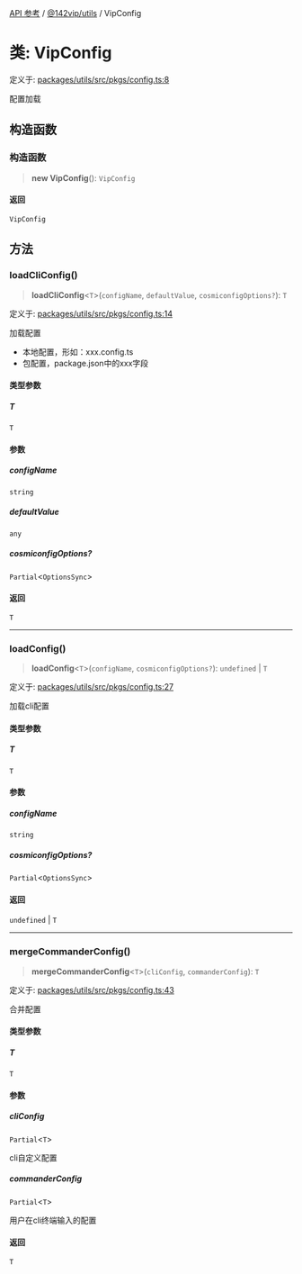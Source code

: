 [API 参考](../../../index.md) / [@142vip/utils](../index.md) / VipConfig

# 类: VipConfig

定义于: [packages/utils/src/pkgs/config.ts:8](https://github.com/142vip/core-x/blob/58a4aca72f73ebc92491a458c9b83754486dc296/packages/utils/src/pkgs/config.ts#L8)

配置加载

## 构造函数

### 构造函数

> **new VipConfig**(): `VipConfig`

#### 返回

`VipConfig`

## 方法

### loadCliConfig()

> **loadCliConfig**\<`T`\>(`configName`, `defaultValue`, `cosmiconfigOptions?`): `T`

定义于: [packages/utils/src/pkgs/config.ts:14](https://github.com/142vip/core-x/blob/58a4aca72f73ebc92491a458c9b83754486dc296/packages/utils/src/pkgs/config.ts#L14)

加载配置
- 本地配置，形如：xxx.config.ts
- 包配置，package.json中的xxx字段

#### 类型参数

##### T

`T`

#### 参数

##### configName

`string`

##### defaultValue

`any`

##### cosmiconfigOptions?

`Partial`\<`OptionsSync`\>

#### 返回

`T`

***

### loadConfig()

> **loadConfig**\<`T`\>(`configName`, `cosmiconfigOptions?`): `undefined` \| `T`

定义于: [packages/utils/src/pkgs/config.ts:27](https://github.com/142vip/core-x/blob/58a4aca72f73ebc92491a458c9b83754486dc296/packages/utils/src/pkgs/config.ts#L27)

加载cli配置

#### 类型参数

##### T

`T`

#### 参数

##### configName

`string`

##### cosmiconfigOptions?

`Partial`\<`OptionsSync`\>

#### 返回

`undefined` \| `T`

***

### mergeCommanderConfig()

> **mergeCommanderConfig**\<`T`\>(`cliConfig`, `commanderConfig`): `T`

定义于: [packages/utils/src/pkgs/config.ts:43](https://github.com/142vip/core-x/blob/58a4aca72f73ebc92491a458c9b83754486dc296/packages/utils/src/pkgs/config.ts#L43)

合并配置

#### 类型参数

##### T

`T`

#### 参数

##### cliConfig

`Partial`\<`T`\>

cli自定义配置

##### commanderConfig

`Partial`\<`T`\>

用户在cli终端输入的配置

#### 返回

`T`
